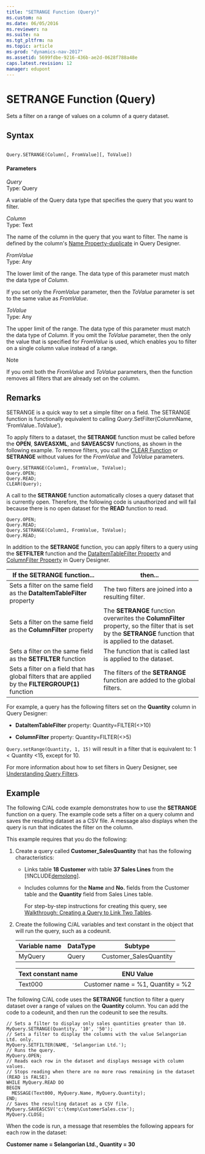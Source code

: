 ```yaml
---
title: "SETRANGE Function (Query)"
ms.custom: na
ms.date: 06/05/2016
ms.reviewer: na
ms.suite: na
ms.tgt_pltfrm: na
ms.topic: article
ms-prod: "dynamics-nav-2017"
ms.assetid: 5699fdbe-9216-436b-ae2d-0628f788a48e
caps.latest.revision: 12
manager: edupont
---
```

# SETRANGE Function (Query)
Sets a filter on a range of values on a column of a query dataset.  
  
## Syntax  
  
```  
  
Query.SETRANGE(Column[, FromValue][, ToValue])  
```  
  
#### Parameters  
 *Query*  
 Type: Query  
  
 A variable of the Query data type that specifies the query that you want to filter.  
  
 *Column*  
 Type: Text  
  
 The name of the column in the query that you want to filter. The name is defined by the column's [Name Property-duplicate](Name-Property-duplicate.md) in Query Designer.  
  
 *FromValue*  
 Type: Any  
  
 The lower limit of the range. The data type of this parameter must match the data type of *Column*.  
  
 If you set only the *FromValue* parameter, then the *ToValue* parameter is set to the same value as *FromValue*.  
  
 *ToValue*  
 Type: Any  
  
 The upper limit of the range. The data type of this parameter must match the data type of *Column*. If you omit the *ToValue* parameter, then the only the value that is specified for *FromValue* is used, which enables you to filter on a single column value instead of a range.  
  
> [!NOTE]  
>  If you omit both the *FromValue* and *ToValue* parameters, then the function removes all filters that are already set on the column.  
  
## Remarks  
 SETRANGE is a quick way to set a simple filter on a field. The SETRANGE function is functionally equivalent to calling *Query*.SetFilter\(ColumnName, ‘FromValue..ToValue’\).  
  
 To apply filters to a dataset, the **SETRANGE** function must be called before the **OPEN**, **SAVEASXML**, and **SAVEASCSV** functions, as shown in the following example. To remove filters, you call the [CLEAR Function](CLEAR-Function.md) or **SETRANGE** without values for the *FromValue* and *ToValue* parameters.  
  
```  
Query.SETRANGE(Column1, FromValue, ToValue);  
Query.OPEN;  
Query.READ;  
CLEAR(Query);  
```  
  
 A call to the **SETRANGE** function automatically closes a query dataset that is currently open. Therefore, the following code is unauthorized and will fail because there is no open dataset for the **READ** function to read.  
  
```  
Query.OPEN;  
Query.READ;  
Query.SETRANGE(Column1, FromValue, ToValue);  
Query.READ;  
```  
  
 In addition to the **SETRANGE** function, you can apply filters to a query using the **SETFILTER** function and the [DataItemTableFilter Property](DataItemTableFilter-Property.md) and [ColumnFilter Property](ColumnFilter-Property.md) in Query Designer.  
  
|If the **SETRANGE** function...|then...|  
|-------------------------------------|-------------|  
|Sets a filter on the same field as the **DataItemTableFilter** property|The two filters are joined into a resulting filter.|  
|Sets a filter on the same field as the **ColumnFilter** property|The **SETRANGE** function overwrites the **ColumnFilter** property, so the filter that is set by the **SETRANGE** function that is applied to the dataset.|  
|Sets a filter on the same field as the **SETFILTER** function|The function that is called last is applied to the dataset.|  
|Sets a filter on a field that has global filters that are applied by the **FILTERGROUP\(1\)** function|The filters of the **SETRANGE** function are added to the global filters.|  
  
 For example, a query has the following filters set on the **Quantity** column in Query Designer:  
  
-   **DataItemTableFilter** property: Quantity=FILTER\(\<>10\)  
  
-   **ColumnFilter** property: Quantity=FILTER\(\<>5\)  
  
 `Query.setRange(Quantity, 1, 15)` will result in a filter that is equivalent to: 1 \< Quantity \<15, except for 10.  
  
 For more information about how to set filters in Query Designer, see [Understanding Query Filters](Understanding-Query-Filters.md).  
  
## Example  
 The following C/AL code example demonstrates how to use the **SETRANGE** function on a query. The example code sets a filter on a query column and saves the resulting dataset as a CSV file. A message also displays when the query is run that indicates the filter on the column.  
  
 This example requires that you do the following:  
  
1.  Create a query called **Customer\_SalesQuantity** that has the following characteristics:  
  
    -   Links table **18 Customer** with table **37 Sales Lines** from the [!INCLUDE[demolong](includes/demolong_md.md)].  
  
    -   Includes columns for the **Name** and **No.** fields from the Customer table and the **Quantity** field from Sales Lines table.  
  
         For step-by-step instructions for creating this query, see [Walkthrough: Creating a Query to Link Two Tables](Walkthrough:%20Creating%20a%20Query%20to%20Link%20Two%20Tables.md).  
  
2.  Create the following C/AL variables and text constant in the object that will run the query, such as a codeunit.  
  
    |Variable name|DataType|Subtype|  
    |-------------------|--------------|-------------|  
    |MyQuery|Query|Customer\_SalesQuantity|  
  
    |Text constant name|ENU Value|  
    |------------------------|---------------|  
    |Text000|Customer name = %1, Quantity = %2|  
  
 The following C/AL code uses the **SETRANGE** function to filter a query dataset over a range of values on the **Quantity** column. You can add the code to a codeunit, and then run the codeunit to see the results.  
  
```  
// Sets a filter to display only sales quantities greater than 10.  
MyQuery.SETRANGE(Quantity, '10', '50');  
// Sets a filter to display the columns with the value Selangorian Ltd. only.  
MyQuery.SETFILTER(NAME, 'Selangorian Ltd.');  
// Runs the query.  
MyQuery.OPEN;  
// Reads each row in the dataset and displays message with column values.  
// Stops reading when there are no more rows remaining in the dataset (READ is FALSE).  
WHILE MyQuery.READ DO  
BEGIN  
  MESSAGE(Text000, MyQuery.Name, MyQuery.Quantity);  
END;   
// Saves the resulting dataset as a CSV file.  
MyQuery.SAVEASCSV('c:\temp\CustomerSales.csv');  
MyQuery.CLOSE;  
```  
  
 When the code is run, a message that resembles the following appears for each row in the dataset:  
  
 **Customer name = Selangorian Ltd., Quantity = 30**